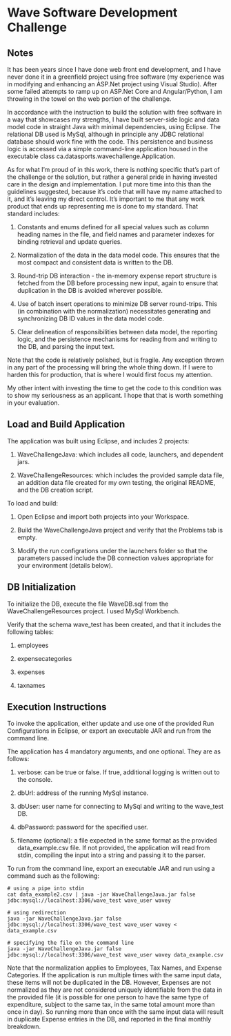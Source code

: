 Wave Software Development Challenge
===================================

Notes
-----

It has been years since I have done web front end development, and I have never
done it in a greenfield project using free software (my experience was in
modifying and enhancing an ASP.Net project using Visual Studio). After some
failed attempts to ramp up on ASP.Net Core and Angular/Python, I am throwing in
the towel on the web portion of the challenge.

In accordance with the instruction to build the solution with free software in a
way that showcases my strengths, I have built server-side logic and data model
code in straight Java with minimal dependencies, using Eclipse. The relational
DB used is MySql, although in principle any JDBC relational database should work
fine with the code. This persistence and business logic is accessed via a simple
command-line application housed in the executable class
ca.datasports.wavechallenge.Application.

As for what I’m proud of in this work, there is nothing specific that’s part of
the challenge or the solution, but rather a general pride in having invested
care in the design and implementation. I put more time into this than the
guidelines suggested, because it’s code that will have my name attached to it,
and it’s leaving my direct control. It’s important to me that any work product
that ends up representing me is done to my standard. That standard includes:

1.  Constants and enums defined for all special values such as column heading
    names in the file, and field names and parameter indexes for binding
    retrieval and update queries.

2.  Normalization of the data in the data model code. This ensures that the most
    compact and consistent data is written to the DB.

3.  Round-trip DB interaction - the in-memory expense report structure is
    fetched from the DB before processing new input, again to ensure that
    duplication in the DB is avoided wherever possible.

4.  Use of batch insert operations to minimize DB server round-trips. This (in
    combination with the normalization) necessitates generating and
    synchronizing DB ID values in the data model code.

5.  Clear delineation of responsibilities between data model, the reporting
    logic, and the persistence mechanisms for reading from and writing to the
    DB, and parsing the input text.

Note that the code is relatively polished, but is fragile. Any exception thrown
in any part of the processing will bring the whole thing down. If I were to
harden this for production, that is where I would first focus my attention.

My other intent with investing the time to get the code to this condition was to
show my seriousness as an applicant. I hope that that is worth something in your
evaluation.

Load and Build Application
--------------------------

The application was built using Eclipse, and includes 2 projects:

1.  WaveChallengeJava: which includes all code, launchers, and dependent jars.

2.  WaveChallengeResources: which includes the provided sample data file, an
    addition data file created for my own testing, the original README, and the
    DB creation script.

To load and build:

1.  Open Eclipse and import both projects into your Workspace.

2.  Build the WaveChallengeJava project and verify that the Problems tab is
    empty.

3.  Modify the run configrations under the launchers folder so that the
    parameters passed include the DB connection values appropriate for your
    environment (details below).

DB Initialization
-----------------

To initialize the DB, execute the file WaveDB.sql from the
WaveChallengeResources project. I used MySql Workbench.

Verify that the schema wave\_test has been created, and that it includes the
following tables:

1.  employees

2.  expensecategories

3.  expenses

4.  taxnames

Execution Instructions
----------------------

To invoke the application, either update and use one of the provided Run
Configurations in Eclipse, or export an executable JAR and run from the command
line.

The application has 4 mandatory arguments, and one optional. They are as
follows:

1.  verbose: can be true or false. If true, additional logging is written out to
    the console.

2.  dbUrl: address of the running MySql instance.

3.  dbUser: user name for connecting to MySql and writing to the wave\_test DB.

4.  dbPassword: password for the specified user.

5.  filename (optional): a file expected in the same format as the provided
    data\_example.csv file. If not provided, the application will read from
    stdin, compiling the input into a string and passing it to the parser.

To run from the command line, export an executable JAR and run using a command
such as the following:

~~~~~~~~~~~~~~~~~~~~~~~~~~~~~~~~~~~~~~~~~~~~~~~~~~~~~~~~~~~~~~~~~~~~~~~~~~~~~~~~
# using a pipe into stdin
cat data_example2.csv | java -jar WaveChallengeJava.jar false jdbc:mysql://localhost:3306/wave_test wave_user wavey

# using redirection
java -jar WaveChallengeJava.jar false jdbc:mysql://localhost:3306/wave_test wave_user wavey < data_example.csv

# specifying the file on the command line
java -jar WaveChallengeJava.jar false jdbc:mysql://localhost:3306/wave_test wave_user wavey data_example.csv
~~~~~~~~~~~~~~~~~~~~~~~~~~~~~~~~~~~~~~~~~~~~~~~~~~~~~~~~~~~~~~~~~~~~~~~~~~~~~~~~

Note that the normalization applies to Employees, Tax Names, and Expense
Categories. If the application is run multiple times with the same input data,
these items will not be duplicated in the DB. However, Expenses are not
normalized as they are not considered uniquely identifiable from the data in the
provided file (it is possible for one person to have the same type of
expenditure, subject to the same tax, in the same total amount more than once in
day). So running more than once with the same input data will result in
duplicate Expense entries in the DB, and reported in the final monthly
breakdown.
